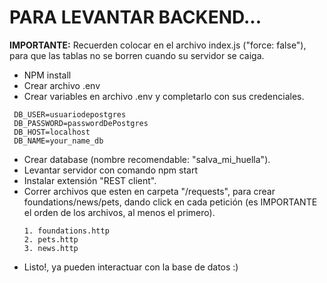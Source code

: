 # PARA LEVANTAR BACKEND...
__IMPORTANTE:__ Recuerden colocar en el archivo index.js ("force: false"), para que las tablas no se borren cuando su servidor se caiga.
- NPM install
- Crear archivo .env
- Crear variables en archivo .env y completarlo con sus credenciales.
```env
 DB_USER=usuariodepostgres
 DB_PASSWORD=passwordDePostgres
 DB_HOST=localhost
 DB_NAME=your_name_db
```
- Crear database (nombre recomendable: "salva_mi_huella").
- Levantar servidor con comando npm start
- Instalar extensión "REST client".
- Correr archivos que esten en carpeta "/requests", para crear foundations/news/pets, dando click en cada petición (es IMPORTANTE el orden de los archivos, al menos el    primero).
  ```env
  1. foundations.http
  2. pets.http
  3. news.http
- Listo!, ya pueden interactuar con la base de datos :)
